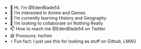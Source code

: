 - 👋 Hi, I’m @EdenBlade54
- 👀 I’m interested in Anime and Games
- 🌱 I’m currently learning History and Geography
- 💞️ I’m looking to collaborate on Nothing Really
- 📫 How to reach me @EdenBlade54 on Twitter
- 😄 Pronouns: he/him
- ⚡ Fun fact: I just use this for looking as stuff on Github, LMAO

<!---
EdenBlade54/EdenBlade54 is a ✨ special ✨ repository because its `README.md` (this file) appears on your GitHub profile.
You can click the Preview link to take a look at your changes.
--->

